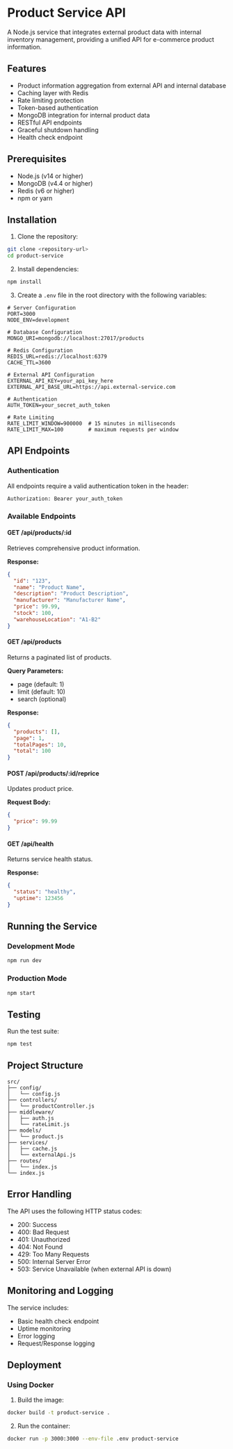 # Product Service API

A Node.js service that integrates external product data with internal inventory management, providing a unified API for e-commerce product information.

## Features

- Product information aggregation from external API and internal database
- Caching layer with Redis
- Rate limiting protection
- Token-based authentication
- MongoDB integration for internal product data
- RESTful API endpoints
- Graceful shutdown handling
- Health check endpoint

## Prerequisites

- Node.js (v14 or higher)
- MongoDB (v4.4 or higher)
- Redis (v6 or higher)
- npm or yarn

## Installation

1. Clone the repository:

```bash
git clone <repository-url>
cd product-service
```

2. Install dependencies:

```bash
npm install
```

3. Create a `.env` file in the root directory with the following variables:

```env
# Server Configuration
PORT=3000
NODE_ENV=development

# Database Configuration
MONGO_URI=mongodb://localhost:27017/products

# Redis Configuration
REDIS_URL=redis://localhost:6379
CACHE_TTL=3600

# External API Configuration
EXTERNAL_API_KEY=your_api_key_here
EXTERNAL_API_BASE_URL=https://api.external-service.com

# Authentication
AUTH_TOKEN=your_secret_auth_token

# Rate Limiting
RATE_LIMIT_WINDOW=900000  # 15 minutes in milliseconds
RATE_LIMIT_MAX=100        # maximum requests per window
```

## API Endpoints

### Authentication

All endpoints require a valid authentication token in the header:

```
Authorization: Bearer your_auth_token
```

### Available Endpoints

#### GET /api/products/:id

Retrieves comprehensive product information.

**Response:**

```json
{
  "id": "123",
  "name": "Product Name",
  "description": "Product Description",
  "manufacturer": "Manufacturer Name",
  "price": 99.99,
  "stock": 100,
  "warehouseLocation": "A1-B2"
}
```

#### GET /api/products

Returns a paginated list of products.

**Query Parameters:**

- page (default: 1)
- limit (default: 10)
- search (optional)

**Response:**

```json
{
  "products": [],
  "page": 1,
  "totalPages": 10,
  "total": 100
}
```

#### POST /api/products/:id/reprice

Updates product price.

**Request Body:**

```json
{
  "price": 99.99
}
```

#### GET /api/health

Returns service health status.

**Response:**

```json
{
  "status": "healthy",
  "uptime": 123456
}
```

## Running the Service

### Development Mode

```bash
npm run dev
```

### Production Mode

```bash
npm start
```

## Testing

Run the test suite:

```bash
npm test
```

## Project Structure

```
src/
├── config/
│   └── config.js
├── controllers/
│   └── productController.js
├── middleware/
│   ├── auth.js
│   └── rateLimit.js
├── models/
│   └── product.js
├── services/
│   ├── cache.js
│   └── externalApi.js
├── routes/
│   └── index.js
└── index.js
```

## Error Handling

The API uses the following HTTP status codes:

- 200: Success
- 400: Bad Request
- 401: Unauthorized
- 404: Not Found
- 429: Too Many Requests
- 500: Internal Server Error
- 503: Service Unavailable (when external API is down)

## Monitoring and Logging

The service includes:

- Basic health check endpoint
- Uptime monitoring
- Error logging
- Request/Response logging

## Deployment

### Using Docker

1. Build the image:

```bash
docker build -t product-service .
```

2. Run the container:

```bash
docker run -p 3000:3000 --env-file .env product-service
```
